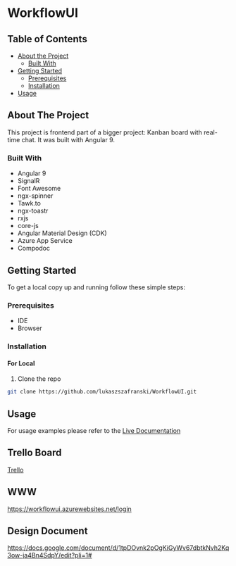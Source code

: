 <h1>WorkflowUI</h1>

<!-- TABLE OF CONTENTS -->
## Table of Contents

* [About the Project](#about-the-project)
  * [Built With](#built-with)
* [Getting Started](#getting-started)
  * [Prerequisites](#prerequisites)
  * [Installation](#installation)
* [Usage](#usage)

<!-- ABOUT THE PROJECT -->
## About The Project
This project is frontend part of a bigger project: Kanban board with real-time chat. It was built with Angular 9.

### Built With
* Angular 9 
* SignalR
* Font Awesome
* ngx-spinner
* Tawk.to
* ngx-toastr
* rxjs 
* core-js
* Angular Material Design (CDK)
* Azure App Service
* Compodoc

<!-- GETTING STARTED  -->
## Getting Started

To get a local copy up and running follow these simple steps:

### Prerequisites
* IDE
* Browser

### Installation


#### For Local
1. Clone the repo
```sh
git clone https://github.com/lukaszszafranski/WorkflowUI.git
```

<!-- USAGE EXAMPLES -->
## Usage
For usage examples please refer to the [Live Documentation](https://projektygrupowe.github.io/overview.html)

## Trello Board
[Trello](https://trello.com/b/urwhTkAJ/in%C5%BCynieria-oprogramowania)

## WWW
https://workflowui.azurewebsites.net/login

## Design Document
https://docs.google.com/document/d/1tpDOvnk2pOgKiGyWv67dbtkNvh2Kq3ow-ja4Bn4SdpY/edit?pli=1#

